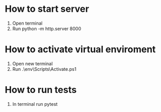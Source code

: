 # How to start server
1. Open terminal 
2. Run python -m http.server 8000

# How to activate virtual enviroment
1. Open new terminal
2. Run .\env\Scripts\Activate.ps1

# How to run tests
1. In terminal run pytest
